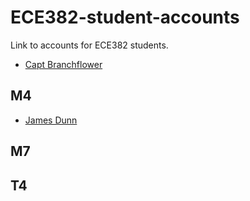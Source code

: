 ECE382-student-accounts
=======================

Link to accounts for ECE382 students.

- [Capt Branchflower](https://www.github.com/toddbranch)

## M4
- [James Dunn](https://www.github.com/James-Dunner)

## M7

## T4
